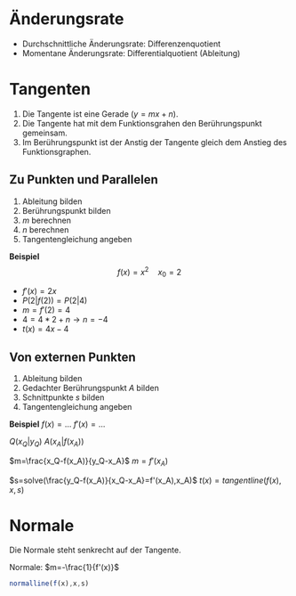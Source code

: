 # Änderungsrate

- Durchschnittliche Änderungsrate: Differenzenquotient
- Momentane Änderungsrate: Differentialquotient (Ableitung)

# Tangenten

1. Die Tangente ist eine Gerade ($y=mx+n$).
2. Die Tangente hat mit dem Funktionsgrahen den Berührungspunkt gemeinsam.
3. Im Berührungspunkt ist der Anstig der Tangente gleich dem Anstieg des Funktionsgraphen.

## Zu Punkten und Parallelen

1. Ableitung bilden
2. Berührungspunkt bilden
3. $m$ berechnen
4. $n$ berechnen
5. Tangentengleichung angeben


**Beispiel**
$$f(x)=x^2\quad x_0=2$$
- $f'(x)=2x$
- $P(2|f(2))=P(2|4)$
- $m=f'(2)=4$
- $4=4*2+n\to n=-4$
- $t(x)=4x-4$

## Von externen Punkten

1. Ableitung bilden
2. Gedachter Berührungspunkt $A$ bilden
3. Schnittpunkte $s$ bilden
4. Tangentengleichung angeben

**Beispiel**
$f(x)=\dots$
$f'(x)=\dots$

$Q(x_Q|y_Q)$
$A(x_A|f(x_A))$

$m=\frac{x_Q-f(x_A)}{y_Q-x_A}$
$m=f'(x_A)$

$s=solve(\frac{y_Q-f(x_A)}{x_Q-x_A}=f'(x_A),x_A)$
$t(x)=tangentline(f(x),x,s)$

# Normale

Die Normale steht senkrecht auf der Tangente.

Normale: $m=-\frac{1}{f'(x)}$

~~~js
normalline(f(x),x,s)
~~~